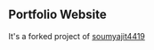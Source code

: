 ## Portfolio Website

It's a forked project of [soumyajit4419](https://github.com/soumyajit4419/Portfolio)
